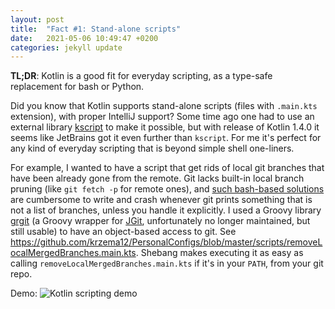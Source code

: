 ```yaml
---
layout: post
title:  "Fact #1: Stand-alone scripts"
date:   2021-05-06 10:49:47 +0200
categories: jekyll update
---
```

**TL;DR**: Kotlin is a good fit for everyday scripting, as a type-safe replacement for bash or Python.

Did you know that Kotlin supports stand-alone scripts (files with `.main.kts` extension), with proper IntelliJ support?
Some time ago one had to use an external library [kscript](https://github.com/holgerbrandl/kscript) to make it possible,
but with release of Kotlin 1.4.0 it seems like JetBrains got it even further than `kscript`. For me it's perfect for any
kind of everyday scripting that is beyond simple shell one-liners.

For example, I wanted to have a script that get rids of local git branches that have been already gone from the remote.
Git lacks built-in local branch pruning (like `git fetch -p` for remote ones), and
[such bash-based solutions](https://stackoverflow.com/a/17029936/1102322) are cumbersome to write and crash whenever git
prints something that is not a list of branches, unless you handle it explicitly. I used a Groovy library
[grgit](https://github.com/ajoberstar/grgit) (a Groovy wrapper for [JGit](https://www.eclipse.org/jgit/), unfortunately
no longer maintained, but still usable) to have an object-based access to git. See
https://github.com/krzema12/PersonalConfigs/blob/master/scripts/removeLocalMergedBranches.main.kts. Shebang makes
executing it as easy as calling `removeLocalMergedBranches.main.kts` if it's in your `PATH`, from your git repo.

Demo:
![Kotlin scripting demo]({{site.baseurl}}/assets/kotlin-scripting-demo.png)
